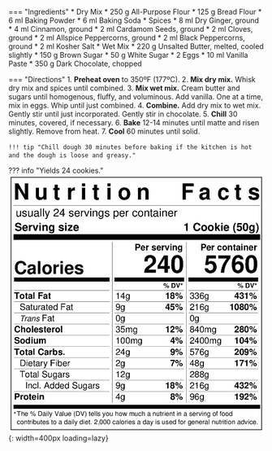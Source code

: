 === "Ingredients"
    * Dry Mix
        * 250 g All-Purpose Flour
        * 125 g Bread Flour
        * 6 ml Baking Powder
        * 6 ml Baking Soda
    * Spices
        * 8 ml Dry Ginger, ground
        * 4 ml Cinnamon, ground
        * 2 ml Cardamom Seeds, ground
        * 2 ml Cloves, ground
        * 2 ml Allspice Peppercorns, ground
        * 2 ml Black Peppercorns, ground
        * 2 ml Kosher Salt
    * Wet Mix
        * 220 g Unsalted Butter, melted, cooled slightly
        * 150 g Brown Sugar
        * 50 g White Sugar
        * 2 Eggs
        * 10 ml Vanilla Paste
        * 350 g Dark Chocolate, chopped

=== "Directions"
    1. **Preheat oven** to 350ºF (177ºC).
    2. **Mix dry mix.** Whisk dry mix and spices until combined.
    3. **Mix wet mix.** Cream butter and sugars until homogenous, fluffy, and voluminous. Add vanilla. One at a time, mix in eggs. Whip until just combined.
    4. **Combine.** Add dry mix to wet mix. Gently stir until just incorporated. Gently stir in chocolate.
    5. **Chill** 30 minutes, covered, if necessary.
    6. **Bake** 12-14 minutes until matte and risen slightly. Remove from heat.
    7. **Cool** 60 minutes until solid.

    !!! tip "Chill dough 30 minutes before baking if the kitchen is hot and the dough is loose and greasy."

??? info "Yields 24 cookies."
    ![Nutrition Label](../../../assets/nutrition-labels/spiced-chocolate-chip-cookies.png){: width=400px loading=lazy}

[^1]:
    Adarme, Adrianna. ["Chai Masala Chocolate Chip Cookies."](https://www.acozykitchen.com/chai-chocolate-chip-cookies#wprm-recipe-container-38047) *A Cozy Kitchen.* 19 October 2017. Accessed December 2020.
[^2]:
    Mostrom, Lindsay. ["The Best Soft Chocolate Chip Cookies."](https://pinchofyum.com/the-best-soft-chocolate-chip-cookies) *Pinch of Yum.* 11 May 2015. Accessed 2019.
